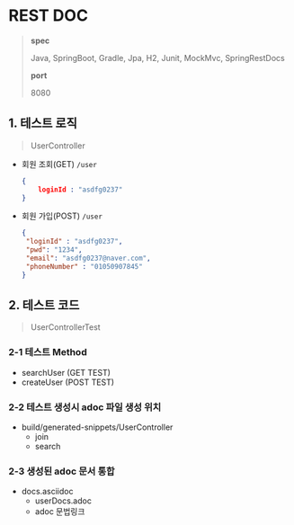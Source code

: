 # REST DOC 

> **spec**
>
> Java, SpringBoot, Gradle, Jpa, H2, Junit, MockMvc, SpringRestDocs
>
> **port** 
>
> 8080





## 1. 테스트 로직

> UserController

- 회원 조회(GET)  `/user`

  ```json
  {
      loginId : "asdfg0237"
  }
  ```

  

- 회원 가입(POST) `/user`

  ````json
  {
   "loginId" : "asdfg0237",
   "pwd": "1234",
   "email": "asdfg0237@naver.com",
   "phoneNumber" : "01050907845"
  }
  ````

  

## 2. 테스트 코드

> UserControllerTest

### 2-1 테스트 Method

- searchUser (GET TEST)
- createUser (POST TEST)

### 2-2 테스트 생성시  adoc 파일 생성 위치

- build/generated-snippets/UserController
  - join
  - search

### 2-3 생성된 adoc 문서 통합

- docs.asciidoc
  - userDocs.adoc
  - adoc 문법링크

